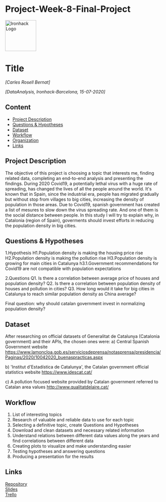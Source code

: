 # Project-Week-8-Final-Project

<img src="https://bit.ly/2VnXWr2" alt="Ironhack Logo" width="100"/>

# Title
*[Carles Rosell Bernat]*

*[DataAnalysis, Ironhack-Barcelona, 15-07-2020]*

## Content
- [Project Description](#project-description)
- [Questions & Hypotheses](#questions-hypotheses)
- [Dataset](#dataset)
- [Workflow](#workflow)
- [Organization](#organization)
- [Links](#links)

## Project Description
The objective of this project is choosing a topic that interests me, finding related data, completing an end-to-end analysis and presenting the findings.
During 2020 Covid19, a potentially lethal virus with a huge rate of spreading, has changed the lives of all the people around the world.
It's known that in Spain, since the industrial era, people has migrated gradually but without stop from villages to big cities, increasing the density of 
population in those areas. 
Due to Covid19, spanish government has created a list of mesures to slow down the virus spreading rate. And one of them is the social distance between people.
In this study I will try to explain why, in Catalonia (region of Spain), goverments should invest efforts in reducing the population density in big cities.


## Questions & Hypotheses
1.Hypothesis
	H1.Population density is making the housing price rise
	H2.Population density is making the pollution rise
	H3.Population density is growing for main cities in Catalunya
		h3.1.Government recommendations for Covid19 are not compatible with population expectations


2.Questions
	Q1. Is there a correlation between average price of houses and population density?
	Q2. Is there a correlation between population density of houses and pollution in cities?
	Q3. How long would it take for big cities in Catalunya to reach similar population density as China average?
	
Final question: why should catalan government invest in normalizing population density?

## Dataset
After researching on official datasets of Generalitat de Catalunya (Catalonia government) and their APIs, the chosen ones were:
a) Central Spanish Government website
https://www.lamoncloa.gob.es/serviciosdeprensa/notasprensa/presidencia/Paginas/2020/10042020_buenaspracticas.aspx

b) 'Institut d'Estadística de Catalunya', the Catalan government official statistics website
https://www.idescat.cat/

c) A pollution focused website provided by Catalan government referred to Catalan area values
http://www.qualitatdelaire.cat/


## Workflow
1. List of interesting topics
2. Research of valuable and reliable data to use for each topic
3. Selecting a definitive topic, create Questions and Hypotheses
4. Download and clean datasets and necessary related information
5. Understand relations between different data values along the years and find correlations between different data
6. Creating plots to visualize and make understanding easier
7. Testing hypotheses and answering questions
8. Producing a presentation for the results


## Links

[Repository](https://github.com/Carleto04/Project-Week-8-Final-Project/tree/master)  
[Slides](https://drive.google.com/file/d/1ZkFP0uT7OD47XalI0kIpz4DSHIAjn9zV/view?usp=sharing)  
[Trello](https://trello.com/c/UUijrTdB/2-research-about-the-top)  

